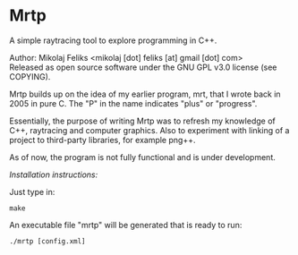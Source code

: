 # Mrtp
A simple raytracing tool to explore programming in C++.

Author: Mikolaj Feliks <mikolaj [dot] feliks [at] gmail [dot] com><br>
Released as open source software under the GNU GPL v3.0 license (see COPYING).

Mrtp builds up on the idea of my earlier program, mrt, 
that I wrote back in 2005 in pure C. The "P" in the name indicates 
"plus" or "progress".

Essentially, the purpose of writing Mrtp was to refresh my knowledge 
of C++, raytracing and computer graphics. Also to experiment with 
linking of a project to third-party libraries, for example png++.

As of now, the program is not fully functional and is under
development.


_Installation instructions:_

Just type in:

```
make
```

An executable file "mrtp" will be generated that is ready to run:

```
./mrtp [config.xml]
```
